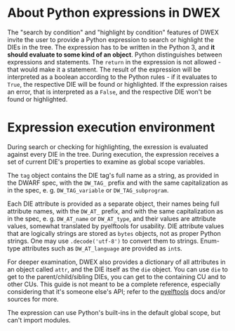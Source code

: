 # About Python expressions in DWEX

The "search by condition" and "highlight by condition" features of DWEX invite the user
to provide a Python expression to search or highlight the DIEs in the tree.
The expression has to be written in the Python 3, and **it should evaluate to some kind of an object**. Python distinguishes between expressions and statements. The `return` in the expression is not allowed - that would make it a statement. The result of the expression will be interpreted as a boolean according to the Python rules - if it evaluates to `True`, the respective DIE will be found or highlighted. If the expression raises an error, that is interpreted as a `False`, and the respective DIE won't be found or highlighted.

# Expression execution environment

During search or checking for highlighting, the exression is evaluated against every DIE in the tree. During execution, the expression receives a set of current DIE's properties to examine as global scope variables.

The `tag` object contains the DIE tag's full name as a string, as provided in the DWARF spec, with the `DW_TAG_` prefix and with the same capitalization as in the spec, e. g. `DW_TAG_variable` or `DW_TAG_subprogram`.

Each DIE attribute is provided as a separate object, their names being full attribute names, with the `DW_AT_` prefix, and with the same capitalization as in the spec, e. g. `DW_AT_name` or `DW_AT_type`,
and their values are attribute values, somewhat translated by pyelftools for usability. DIE attribute values that are logically strings are stored as `bytes` objects, not as proper Python strings. One may use `.decode('utf-8')` to convert them to strings. Enum-type attributes such as `DW_AT_language` are provided as `int`s.

For deeper examination, DWEX also provides a dictionary of all attributes in an object called `attr`,
and the DIE itself as the `die` object. You can use `die` to get to the parent/child/sibling DIEs, you can get to the containing CU and to other CUs. This guide is not meant to be a complete reference, especially considering that it's someone else's API; refer to the [pyelftools](https:/github.com/eliben/pyelftools/) docs and/or sources for more.
 
The expression can use Python's built-ins in the default global scope, but can't import modules.